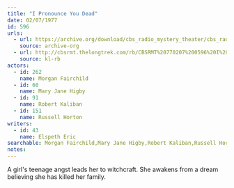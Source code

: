 ```yaml
---
title: "I Pronounce You Dead"
date: 02/07/1977
id: 596
urls: 
  - url: https://archive.org/download/cbs_radio_mystery_theater/cbs_radio_mystery_theater-0551-0600.zip/cbs_radio_mystery_theater-0551-0600%2Fcbsrmt_0596_i_pronounce_you_dead.mp3
    source: archive-org
  - url: http://cbsrmt.thelongtrek.com/rb/CBSRMT%20770207%200596%20I%20Pronounce%20You%20Dead_wbbm_rb%20levels.mp3
    source: kl-rb
actors:  
  - id: 262
    name: Morgan Fairchild  
  - id: 60
    name: Mary Jane Higby  
  - id: 91
    name: Robert Kaliban  
  - id: 151
    name: Russell Horton
writers:  
  - id: 43
    name: Elspeth Eric
searchable: Morgan Fairchild,Mary Jane Higby,Robert Kaliban,Russell Horton Elspeth Eric
notes:  
---
```

A girl's teenage angst leads her to witchcraft. She awakens from a dream believing she has killed her family.